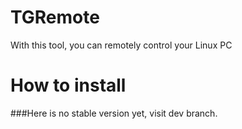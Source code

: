 # TGRemote
With this tool, you can remotely control your Linux PC

# How to install
###Here is no stable version yet, visit dev branch.
